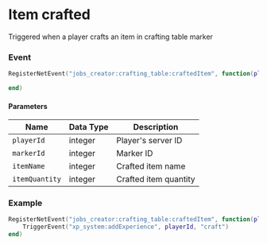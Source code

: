 # Item crafted

Triggered when a player crafts an item in crafting table marker

### Event

```lua
RegisterNetEvent("jobs_creator:crafting_table:craftedItem", function(playerId, markerId, itemName, itemQuantity)

end)
```

#### Parameters

| Name           | Data Type | Description           |
| -------------- | --------- | --------------------- |
| `playerId`     | integer   | Player's server ID    |
| `markerId`     | integer   | Marker ID             |
| `itemName`     | integer   | Crafted item name     |
| `itemQuantity` | integer   | Crafted item quantity |

### Example

```lua
RegisterNetEvent("jobs_creator:crafting_table:craftedItem", function(playerId, markerId, itemName, itemQuantity)
    TriggerEvent("xp_system:addExperience", playerId, "craft")
end)
```
